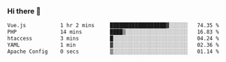 ### Hi there 👋

<!--START_SECTION:waka-->

```txt
Vue.js           1 hr 2 mins     ██████████████████▓░░░░░░   74.35 %
PHP              14 mins         ████▒░░░░░░░░░░░░░░░░░░░░   16.83 %
htaccess         3 mins          █░░░░░░░░░░░░░░░░░░░░░░░░   04.24 %
YAML             1 min           ▓░░░░░░░░░░░░░░░░░░░░░░░░   02.36 %
Apache Config    0 secs          ▒░░░░░░░░░░░░░░░░░░░░░░░░   01.14 %
```

<!--END_SECTION:waka-->

<!--
**Jonas-VanHaeken/Jonas-VanHaeken** is a ✨ _special_ ✨ repository because its `README.md` (this file) appears on your GitHub profile.

Here are some ideas to get you started:

- 🔭 I’m currently working on ...
- 🌱 I’m currently learning ...
- 👯 I’m looking to collaborate on ...
- 🤔 I’m looking for help with ...
- 💬 Ask me about ...
- 📫 How to reach me: ...
- 😄 Pronouns: ...
- ⚡ Fun fact: ...
-->
